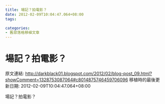 ```yaml
---
title: 場記？拍電影？
date: 2012-02-09T10:04:47.064+08:00
tags: 

categories:
- 舊部落格移植文章
---
```


# 場記？拍電影？

原文連結: http://darkblack01.blogspot.com/2012/02/blog-post_09.html?showComment=1328753087064#c8014875746459706096
移植時的最後更新日期: 2012-02-09T10:04:47.064+08:00

場記？拍電影？
